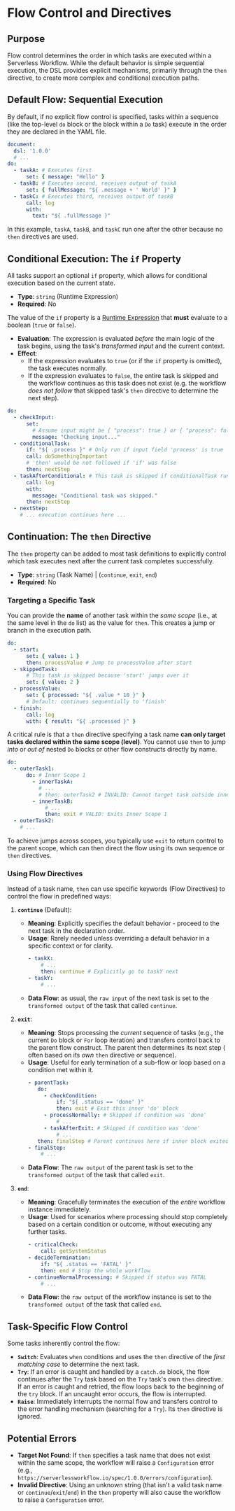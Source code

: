# Flow Control and Directives

## Purpose

Flow control determines the order in which tasks are executed within a Serverless Workflow. While the default behavior
is simple sequential execution, the DSL provides explicit mechanisms, primarily through the `then` directive, to create
more complex and conditional execution paths.

## Default Flow: Sequential Execution

By default, if no explicit flow control is specified, tasks within a sequence (like the top-level `do` block or the
block within a `Do` task) execute in the order they are declared in the YAML file.

```yaml
document:
  dsl: '1.0.0'
  # ...
do:
  - taskA: # Executes first
      set: { message: "Hello" }
  - taskB: # Executes second, receives output of taskA
      set: { fullMessage: "${ .message + ' World' }" }
  - taskC: # Executes third, receives output of taskB
      call: log
      with:
        text: "${ .fullMessage }"
```

In this example, `taskA`, `taskB`, and `taskC` run one after the other because no `then` directives are used.

## Conditional Execution: The `if` Property

All tasks support an optional `if` property, which allows for conditional execution based on the current state.

* **Type**: `string` (Runtime Expression)
* **Required**: No

The value of the `if` property is a [Runtime Expression](dsl-runtime-expressions.md) that **must** evaluate to a
boolean (`true` or `false`).

* **Evaluation**: The expression is evaluated *before* the main logic of the task begins, using the task's *transformed
  input* and the current context.
* **Effect**:
    * If the expression evaluates to `true` (or if the `if` property is omitted), the task executes normally.
    * If the expression evaluates to `false`, the entire task is skipped and the workflow continues as this task does
      not exist (e.g. the workflow *does not follow* that skipped task's `then` directive to determine the next step).

```yaml
do:
  - checkInput:
      set:
        # Assume input might be { "process": true } or { "process": false }
        message: "Checking input..."
  - conditionalTask:
      if: "${ .process }" # Only run if input field 'process' is true
      call: doSomethingImportant
      # 'then' would be not followed if 'if' was false
      then: nextStep
  - taskAfterConditional: # This task is skipped if conditionalTask runs
      call: log
      with:
        message: "Conditional task was skipped."
      then: nextStep
  - nextStep:
    # ... execution continues here ...
```

## Continuation: The `then` Directive

The `then` property can be added to most task definitions to explicitly control which task executes next after the
current task completes successfully.

* **Type**: `string` (Task Name) |  (`continue`, `exit`, `end`)
* **Required**: No

### Targeting a Specific Task

You can provide the **name** of another task within the *same scope* (i.e., at the same level in the `do` list) as the
value for `then`. This creates a jump or branch in the execution path.

```yaml
do:
  - start:
      set: { value: 1 }
      then: processValue # Jump to processValue after start
  - skippedTask:
      # This task is skipped because 'start' jumps over it
      set: { value: 2 }
  - processValue:
      set: { processed: "${ .value * 10 }" }
      # Default: continues sequentially to 'finish'
  - finish:
      call: log
      with: { result: "${ .processed }" }
```

A critical rule is that a `then` directive specifying a task name **can only target tasks declared within the same
scope (level)**. You cannot use `then` to jump *into* or *out of* nested `Do` blocks or other flow constructs directly
by name.

```yaml
do:
  - outerTask1:
      do: # Inner Scope 1
        - innerTaskA:
          # ...
          # then: outerTask2 # INVALID: Cannot target task outside inner scope
        - innerTaskB:
            # ...
            then: exit # VALID: Exits Inner Scope 1
  - outerTask2:
    # ...
```

To achieve jumps across scopes, you typically use `exit` to return control to the parent scope, which can then direct
the flow using its own sequence or `then` directives.

### Using Flow Directives

Instead of a task name, `then` can use specific keywords (Flow Directives) to control the flow in predefined ways:

1. **`continue`** (Default):
    * **Meaning**: Explicitly specifies the default behavior - proceed to the next task in the declaration order.
    * **Usage**: Rarely needed unless overriding a default behavior in a specific context or for clarity.
      ```yaml
      - taskX:
          # ...
          then: continue # Explicitly go to taskY next
      - taskY:
          # ...
      ```
    * **Data Flow**: as usual, the `raw input` of the next task is set to the `transformed output` of the task that
      called
      `continue`.

2. **`exit`**:
    * **Meaning**: Stops processing the *current* sequence of tasks (e.g., the current `Do` block or `For` loop
      iteration) and transfers control back to the parent flow construct. The parent then determines its next step (
      often based on its *own* `then` directive or sequence).
    * **Usage**: Useful for early termination of a sub-flow or loop based on a condition met within it.
       ```yaml
       - parentTask:
          do:
            - checkCondition:
                if: "${ .status == 'done' }"
                then: exit # Exit this inner 'do' block
            - processNormally: # Skipped if condition was 'done'
                # ...
            - taskAfterExit: # Skipped if condition was 'done'
                # ...
          then: finalStep # Parent continues here if inner block exited or completed normally
       - finalStep:
           # ...
       ```
    * **Data Flow**: The `raw output` of the parent task is set to the `transformed output` of the task that called
      `exit`.

3. **`end`**:
    * **Meaning**: Gracefully terminates the execution of the *entire* workflow instance immediately.
    * **Usage**: Used for scenarios where processing should stop completely based on a certain condition or outcome,
      without executing any further tasks.
      ```yaml
      - criticalCheck:
          call: getSystemStatus
      - decideTermination:
          if: "${ .status == 'FATAL' }"
          then: end # Stop the whole workflow
      - continueNormalProcessing: # Skipped if status was FATAL
          # ...
      ```
    * **Data Flow**: the `raw output` of the workflow instance is set to the `transformed output` of the task that
      called
      `end`.

## Task-Specific Flow Control

Some tasks inherently control the flow:

* **`Switch`**: Evaluates `when` conditions and uses the `then` directive of the *first matching case* to determine the
  next task.
* **`Try`**: If an error is caught and handled by a `catch.do` block, the flow continues after the `Try` task based on
  the `Try` task's own `then` directive. If an error is caught and retried, the flow loops back to the beginning of the
  `try` block. If an uncaught error occurs, the flow is interrupted.
* **`Raise`**: Immediately interrupts the normal flow and transfers control to the error handling mechanism (searching
  for a `Try`). Its `then` directive is ignored.

## Potential Errors

* **Target Not Found**: If `then` specifies a task name that does not exist within the same scope, the workflow will
  raise a `Configuration` error (e.g., `https://serverlessworkflow.io/spec/1.0.0/errors/configuration`).
* **Invalid Directive**: Using an unknown string (that isn't a valid task name or `continue`/`exit`/`end`) in the `then`
  property will also cause the workflow to raise a `Configuration` error.

